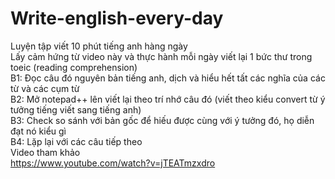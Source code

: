 # Write-english-every-day
Luyện tập viết 10 phút tiếng anh hàng ngày <br>
Lấy cảm hứng từ video này và thực hành mỗi ngày viết lại 1 bức thư trong toeic (reading comprehension)<br>
B1: Đọc câu đó nguyên bản tiếng anh, dịch và hiểu hết tất các nghĩa của các từ và các cụm từ <br>
B2: Mở notepad++ lên viết lại theo trí nhớ câu đó (viết theo kiểu convert từ ý tưởng tiếng viết sang tiếng anh) <br>
B3: Check so sánh với bản gốc để hiếu được cùng với ý tưởng đó, họ diễn đạt nó kiểu gì <br>
B4: Lặp lại với các câu tiếp theo <br>
Video tham khảo <br>
https://www.youtube.com/watch?v=jTEATmzxdro
